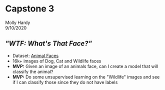 # Capstone 3
Molly Hardy \
9/10/2020 

## *"WTF: What's That Face?"*
- Dataset: [Animal Faces](https://www.kaggle.com/andrewmvd/animal-faces)
- 16k+ images of Dog, Cat and Wildlife faces
- **MVP:** Given an image of an animals face, can I create a model that will classify the animal?
- **MVP:** Do some unsupervised learning on the "Wildlife" images and see if I can classify those since they do not have labels